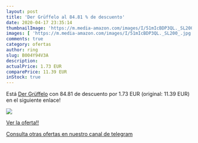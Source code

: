 ```yaml
---
layout: post
title: 'Der Grüffelo al 84.81 % de descuento'
date: 2020-04-17 23:35:14
thumbnailImage: 'https://m.media-amazon.com/images/I/51mIcBDP3QL._SL200_.jpg'
images: [ 'https://m.media-amazon.com/images/I/51mIcBDP3QL._SL200_.jpg' ]
comments: true
category: ofertas
author: ring
slug: B004Y94V3A
description:
actualPrice: 1.73 EUR
comparePrice: 11.39 EUR
inStock: true
---
```


Está [Der Grüffelo](https://www.amazon.com/dp/B004Y94V3A/?tag=redken08-20) con 84.81 de descuento por 1.73 EUR (original: 11.39 EUR) en el siguiente enlace!

[![](https://m.media-amazon.com/images/I/51mIcBDP3QL._SL200_.jpg)](https://www.amazon.com/dp/B004Y94V3A/?tag=redken08-20)

[Ver la oferta!!](https://www.amazon.com/dp/B004Y94V3A/?tag=redken08-20)

[Consulta otras ofertas en nuestro canal de telegram](https://t.me/s/ofertas25)
